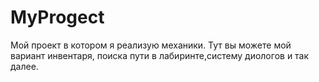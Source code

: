 # MyProgect
Мой проект в котором я реализую механики.
Тут вы можете мой вариант инвентаря, поиска пути в лабиринте,систему диологов и так далее.
